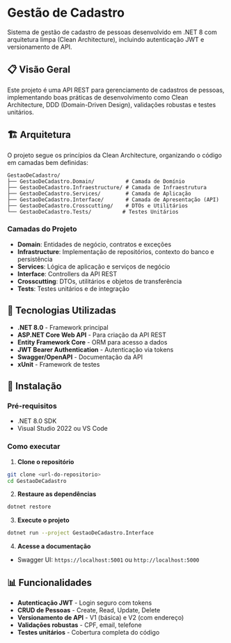 # Gestão de Cadastro

Sistema de gestão de cadastro de pessoas desenvolvido em .NET 8 com arquitetura limpa (Clean Architecture), incluindo autenticação JWT e versionamento de API.

## 📋 Visão Geral

Este projeto é uma API REST para gerenciamento de cadastros de pessoas, implementando boas práticas de desenvolvimento como Clean Architecture, DDD (Domain-Driven Design), validações robustas e testes unitários.

## 🏗️ Arquitetura

O projeto segue os princípios da Clean Architecture, organizando o código em camadas bem definidas:

```
GestaoDeCadastro/
├── GestaoDeCadastro.Domain/          # Camada de Domínio
├── GestaoDeCadastro.Infraestructure/ # Camada de Infraestrutura
├── GestaoDeCadastro.Services/        # Camada de Aplicação
├── GestaoDeCadastro.Interface/       # Camada de Apresentação (API)
├── GestaoDeCadastro.Crosscutting/    # DTOs e Utilitários
└── GestaoDeCadastro.Tests/          # Testes Unitários
```

### Camadas do Projeto

- **Domain**: Entidades de negócio, contratos e exceções
- **Infrastructure**: Implementação de repositórios, contexto do banco e persistência
- **Services**: Lógica de aplicação e serviços de negócio
- **Interface**: Controllers da API REST
- **Crosscutting**: DTOs, utilitários e objetos de transferência
- **Tests**: Testes unitários e de integração

## 🚀 Tecnologias Utilizadas

- **.NET 8.0** - Framework principal
- **ASP.NET Core Web API** - Para criação da API REST
- **Entity Framework Core** - ORM para acesso a dados
- **JWT Bearer Authentication** - Autenticação via tokens
- **Swagger/OpenAPI** - Documentação da API
- **xUnit** - Framework de testes

## 🔧 Instalação

### Pré-requisitos
- .NET 8.0 SDK
- Visual Studio 2022 ou VS Code

### Como executar

1. **Clone o repositório**
```bash
git clone <url-do-repositorio>
cd GestaoDeCadastro
```

2. **Restaure as dependências**
```bash
dotnet restore
```

3. **Execute o projeto**
```bash
dotnet run --project GestaoDeCadastro.Interface
```

4. **Acesse a documentação**
- Swagger UI: `https://localhost:5001` ou `http://localhost:5000`

## 📊 Funcionalidades

- **Autenticação JWT** - Login seguro com tokens
- **CRUD de Pessoas** - Create, Read, Update, Delete
- **Versionamento de API** - V1 (básica) e V2 (com endereço)
- **Validações robustas** - CPF, email, telefone
- **Testes unitários** - Cobertura completa do código
